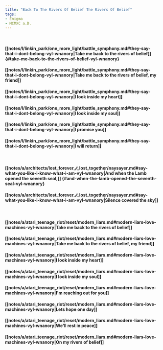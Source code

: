 ```yaml
---
title: "Back To The Rivers Of Belief The Rivers Of Belief"
tags:
- Enigma
- MCMXC a.D.
---
```

&nbsp;
#### [[notes/l/linkin_park/one_more_light/battle_symphony.md#they-say-that-i-dont-belong-vyl-wnanory|Take me back to the rivers of belief]] {#take-me-back-to-the-rivers-of-belief-vyl-wnanory}
#### [[notes/l/linkin_park/one_more_light/battle_symphony.md#they-say-that-i-dont-belong-vyl-wnanory|Take me back to the rivers of belief, my friend]]
#### [[notes/l/linkin_park/one_more_light/battle_symphony.md#they-say-that-i-dont-belong-vyl-wnanory|I look inside my heart]]
#### [[notes/l/linkin_park/one_more_light/battle_symphony.md#they-say-that-i-dont-belong-vyl-wnanory|I look inside my soul]]
#### [[notes/l/linkin_park/one_more_light/battle_symphony.md#they-say-that-i-dont-belong-vyl-wnanory|I promise you]]
#### [[notes/l/linkin_park/one_more_light/battle_symphony.md#they-say-that-i-dont-belong-vyl-wnanory|I will return]]
&nbsp;
#### [[notes/a/architects/lost_forever_∕∕_lost_together/naysayer.md#say-what-you-like-i-know-what-i-am-vyl-wnanory|And when the Lamb opened the seventh seal,]] {#and-when-the-lamb-opened-the-seventh-seal-vyl-wnanory}
#### [[notes/a/architects/lost_forever_∕∕_lost_together/naysayer.md#say-what-you-like-i-know-what-i-am-vyl-wnanory|Silence covered the sky]]
&nbsp;
#### [[notes/a/atari_teenage_riot/reset/modern_liars.md#modern-liars-love-machines-vyl-wnanory|Take me back to the rivers of belief]]
#### [[notes/a/atari_teenage_riot/reset/modern_liars.md#modern-liars-love-machines-vyl-wnanory|Take me back to the rivers of belief, my friend]]
#### [[notes/a/atari_teenage_riot/reset/modern_liars.md#modern-liars-love-machines-vyl-wnanory|I look inside my heart]]
#### [[notes/a/atari_teenage_riot/reset/modern_liars.md#modern-liars-love-machines-vyl-wnanory|I look inside my soul]]
#### [[notes/a/atari_teenage_riot/reset/modern_liars.md#modern-liars-love-machines-vyl-wnanory|I'm reaching out for you]]
#### [[notes/a/atari_teenage_riot/reset/modern_liars.md#modern-liars-love-machines-vyl-wnanory|Lets hope one day]]
#### [[notes/a/atari_teenage_riot/reset/modern_liars.md#modern-liars-love-machines-vyl-wnanory|We'll rest in peace]]
#### [[notes/a/atari_teenage_riot/reset/modern_liars.md#modern-liars-love-machines-vyl-wnanory|On my rivers of belief]]
